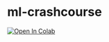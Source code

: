 # ml-crashcourse

[![Open In Colab](https://colab.research.google.com/assets/colab-badge.svg)](https://colab.research.google.com/github.com/nansencenter/ml-crashcourse/blob/master/L63_demonstrator.ipynb)
